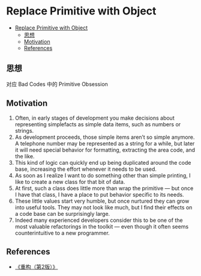 # Replace Primitive with Object


<!-- TOC -->

- [Replace Primitive with Object](#replace-primitive-with-object)
    - [思想](#思想)
    - [Motivation](#motivation)
    - [References](#references)

<!-- /TOC -->


## 思想
对应 Bad Codes 中的 Primitive Obsession


## Motivation
1. Often, in early stages of development you make decisions about representing simplefacts as simple data items, such as numbers or strings. 
2. As development proceeds, those simple items aren’t so simple anymore. A telephone number may be represented as a
string for a while, but later it will need special behavior for formatting, extracting the area code, and the like. 
3. This kind of logic can quickly end up being duplicated around the code base, increasing the effort whenever it needs to be used.
4. As soon as I realize I want to do something other than simple printing, I like to create a new class for that bit of data. 
5. At first, such a class does little more than wrap the primitive — but once I have that class, I have a place to put behavior specific to its needs.
6. These little values start very humble, but once nurtured they can grow into useful tools. They may not look like much, but I find their effects on a code base can be surprisingly large. 
7. Indeed many experienced developers consider this to be one of the most valuable refactorings in the toolkit — even though it often seems counterintuitive to a new programmer.


## References
* [《重构（第2版）》](https://book.douban.com/subject/33400354/)
